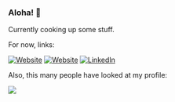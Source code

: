 ### Aloha! 👋
Currently cooking up some stuff.

For now, links:
<p align="left">
<a href="https://sean-speaks.com/"><img alt="Website" src="https://img.shields.io/badge/Website-sean--speaks.com-red?style=flat-square&logo=google-chrome"></a>
<a href="https://lefthook.com/"><img alt="Website" src="https://img.shields.io/badge/Website-lefthook.com-2b7150?style=flat-square&logo=google-chrome"></a>
<a href="https://www.linkedin.com/in/seanspeaks/"><img alt="LinkedIn" src="https://img.shields.io/badge/LinkedIn-seanspeaks-blue?style=flat-square&logo=linkedin"></a>
</p>


Also, this many people have looked at my profile: 

![](https://hit.yhype.me/github/profile?user_id=7811325)
